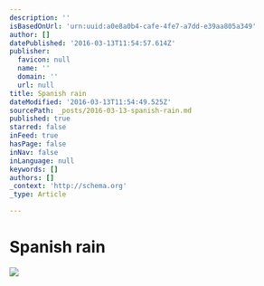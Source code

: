 ```yaml
---
description: ''
isBasedOnUrl: 'urn:uuid:a0e8a0b4-cafe-4fe7-a7dd-e39aa805a349'
author: []
datePublished: '2016-03-13T11:54:57.614Z'
publisher:
  favicon: null
  name: ''
  domain: ''
  url: null
title: Spanish rain
dateModified: '2016-03-13T11:54:49.525Z'
sourcePath: _posts/2016-03-13-spanish-rain.md
published: true
starred: false
inFeed: true
hasPage: false
inNav: false
inLanguage: null
keywords: []
authors: []
_context: 'http://schema.org'
_type: Article

---
```

# Spanish rain
![](https://the-grid-user-content.s3-us-west-2.amazonaws.com/a66e34f7-a938-4448-99fa-c5868c8e570b.png)